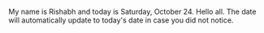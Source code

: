 My name is Rishabh and today is Saturday, October 24. Hello all. The date will automatically update to today's date in case you did not notice.
